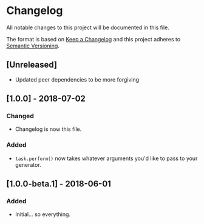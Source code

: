 # Changelog
All notable changes to this project will be documented in this file.

The format is based on [Keep a Changelog](http://keepachangelog.com/en/1.0.0/)
and this project adheres to [Semantic Versioning](http://semver.org/spec/v2.0.0.html).

## [Unreleased]
- Updated peer dependencies to be more forgiving

## [1.0.0] - 2018-07-02
### Changed
- Changelog is now this file.

### Added
- `task.perform()` now takes whatever arguments you'd like to pass to your generator.

## [1.0.0-beta.1] - 2018-06-01
### Added
- Initial... so everything.
